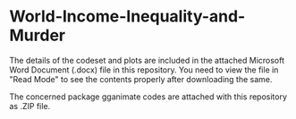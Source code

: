 # World-Income-Inequality-and-Murder

The details of the codeset and plots are included in the attached Microsoft Word Document (.docx) file in this repository. 
You need to view the file in "Read Mode" to see the contents properly after downloading the same.

The concerned package gganimate codes are attached with this repository as .ZIP file.
